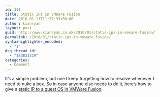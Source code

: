 ```yaml
---
id: 311
title: Static IPs in VMWare Fusion
date: 2010-01-11T11:57:33+00:00
author: kianryan
layout: post
guid: http://www.kianryan.co.uk/2010/01/static-ips-in-vmware-fusion/
permalink: /2010/01/static-ips-in-vmware-fusion/
syntaxhighlighter_encoded:
  - "1"
dsq_thread_id:
  - "183833329"
categories:
  - Comment
---
```

It&#8217;s a simple problem, but one I keep forgetting how to resolve whenever I need to nuke a box. So in case anyone else needs to do it, here&#8217;s how to give a [static IP to a guest OS in VMWare Fusion](http://www.thirdbit.net/articles/2008/03/04/dhcp-on-vmware-fusion/).